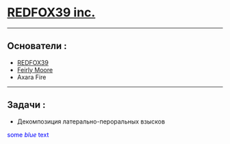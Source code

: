 # [REDFOX39 inc.](https://github.com/REDFOX39-inc)
---  
## Основатели :  
- [REDFOX39](https://github.com/REDFOX39-inc)
- [Feirly Moore](https://github.com/FeirlyMoore)
- Axara Fire  
---
## Задачи :
- Декомпозиция латерально-пероральных взысков

<span style="color:blue">some *blue* text</span>
